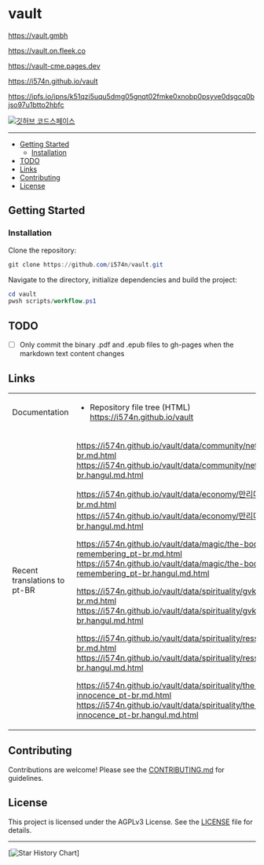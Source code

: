 # vault

<https://vault.gmbh>

<https://vault.on.fleek.co>

<https://vault-cme.pages.dev>

<https://i574n.github.io/vault>

<https://ipfs.io/ipns/k51qzi5uqu5dmg05gnqt02fmke0xnobp0psyve0dsgcq0bjso97u1btto2hbfc>

[![깃허브 코드스페이스](
    https://github.com/codespaces/badge.svg)](
        https://github.com/codespaces/new?hide_repo_select=true&ref=main&repo=602361649)

---

- [Getting Started](#getting-started)
  - [Installation](#installation)
- [TODO](#todo)
- [Links](#links)
- [Contributing](#contributing)
- [License](#license)

## Getting Started

### Installation

Clone the repository:

```powershell
git clone https://github.com/i574n/vault.git
```

Navigate to the directory, initialize dependencies and build the project:

```powershell
cd vault
pwsh scripts/workflow.ps1
```

## TODO

- [ ] Only commit the binary .pdf and .epub files to gh-pages when the markdown text content changes

## Links

<table>

<tr>
<td>

Documentation

</td>
<td>

- Repository file tree (HTML)  
<https://i574n.github.io/vault>

</td>
</tr>

<tr>
<td>

Recent translations to pt-BR

</td>
<td>

<https://i574n.github.io/vault/data/community/netiquette_pt-br.md.html>  
<https://i574n.github.io/vault/data/community/netiquette_pt-br.hangul.md.html>

<https://i574n.github.io/vault/data/economy/만리마속도_pt-br.md.html>  
<https://i574n.github.io/vault/data/economy/만리마속도_pt-br.hangul.md.html>

<https://i574n.github.io/vault/data/magic/the-book-of-remembering_pt-br.md.html>  
<https://i574n.github.io/vault/data/magic/the-book-of-remembering_pt-br.hangul.md.html>

<https://i574n.github.io/vault/data/spirituality/gvk_pt-br.md.html>  
<https://i574n.github.io/vault/data/spirituality/gvk_pt-br.hangul.md.html>

<https://i574n.github.io/vault/data/spirituality/ressurection_pt-br.md.html>  
<https://i574n.github.io/vault/data/spirituality/ressurection_pt-br.hangul.md.html>

<https://i574n.github.io/vault/data/spirituality/the-book-of-innocence_pt-br.md.html>  
<https://i574n.github.io/vault/data/spirituality/the-book-of-innocence_pt-br.hangul.md.html>

</td>
</tr>

</table>

## Contributing

Contributions are welcome! Please see the [CONTRIBUTING.md](https://github.com/i574n/.github/blob/main/CONTRIBUTING.md) for guidelines.

## License

This project is licensed under the AGPLv3 License. See the [LICENSE](https://github.com/i574n/vault/blob/main/LICENSE) file for details.

---

[![Star History Chart](https://api.star-history.com/svg?repos=i574n/vault&type=Timeline)]
